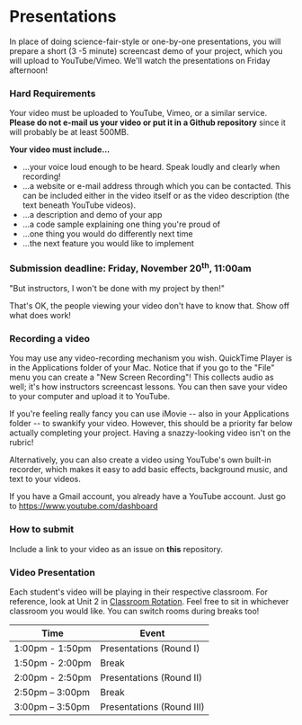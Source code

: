 # Presentations

In place of doing science-fair-style or one-by-one presentations, you will prepare a short (3 -5 minute) screencast demo of your project, which you will upload to YouTube/Vimeo. We'll watch the presentations on Friday afternoon!

### Hard Requirements

Your video must be uploaded to YouTube, Vimeo, or a similar service. **Please do not e-mail us your video or put it in a Github repository** since it will probably be at least 500MB.

**Your video must include...**

- ...your voice loud enough to be heard. Speak loudly and clearly when recording!
- ...a website or e-mail address through which you can be contacted. This can be included either in the video itself or as the video description (the text beneath YouTube videos).
- ...a description and demo of your app
- ...a code sample explaining one thing you're proud of
- ...one thing you would do differently next time
- ...the next feature you would like to implement

### Submission deadline: Friday, November 20<sup>th</sup>, 11:00am

"But instructors, I won't be done with my project by then!"

That's OK, the people viewing your video don't have to know that. Show off what does work!

### Recording a video

You may use any video-recording mechanism you wish. QuickTime Player is in the Applications folder of your Mac. Notice that if you go to the "File" menu you can create a "New Screen Recording"! This collects audio as well; it's how instructors screencast lessons. You can then save your video to your computer and upload it to YouTube.

If you're feeling really fancy you can use iMovie -- also in your Applications folder -- to swankify your video. However, this should be a priority far below actually completing your project. Having a snazzy-looking video isn't on the rubric!

Alternatively, you can also create a video using YouTube's own built-in recorder, which makes it easy to add basic effects, background music, and text to your videos.

If you have a Gmail account, you already have a YouTube account. Just go to https://www.youtube.com/dashboard

### How to submit

Include a link to your video as an issue on **this** repository.

### Video Presentation

Each student's video will be playing in their respective classroom. For reference, look at Unit 2 in [Classroom Rotation](https://github.com/ga-dc/wdi7/blob/master/classroom-rotation.md). Feel free to sit in whichever classroom you would like. You can switch rooms during breaks too!

| Time | Event |
|------|-------|
| 1:00pm - 1:50pm | Presentations (Round I) |
| 1:50pm - 2:00pm | Break |
| 2:00pm - 2:50pm | Presentations (Round II) |
| 2:50pm – 3:00pm | Break |
| 3:00pm – 3:50pm | Presentations (Round III) |
